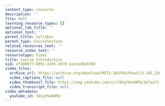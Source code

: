 ```yaml
---
content_type: resource
description: ''
file: null
learning_resource_types: []
optional_tab_title: ''
optional_text: ''
parent_title: Syllabus
parent_type: CourseSection
related_resources_text: ''
resource_index_text: ''
resourcetype: Video
title: Course Introduction
uid: ef508677-b091-4345-3070-2ae3a10e6780
video_files:
  archive_url: https://archive.org/download/MIT3.185F03/Powell3.185_220k.mp4
  video_captions_file: null
  video_thumbnail_file: https://img.youtube.com/vi/fASyFNukWP8/default.jpg
  video_transcript_file: null
video_metadata:
  youtube_id: fASyFNukWP8
---
```

